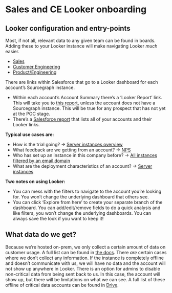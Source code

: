 # Sales and CE Looker onboarding

## Looker configuration and entry-points

Most, if not all, relevant data to any given team can be found in boards. Adding these to your Looker instance will make navigating Looker _much_ easier. 

- [Sales](https://sourcegraph.looker.com/browse/boards/2)
- [Customer Engineering](https://sourcegraph.looker.com/browse/boards/8)
- [Product/Engineering](https://sourcegraph.looker.com/browse/boards/5)

There are links within Salesforce that go to a Looker dashboard for each account’s Sourcegraph instance. 

- Within each account’s Account Summary there’s a ‘Looker Report’ link. This will take you to [this report](https://sourcegraph.looker.com/dashboards/94?Unique%20Server%20ID=Uber&Site%20ID=&Salesforce%20Unique%20ID=&filter_config=%7B%22Unique%20Server%20ID%22:%5B%7B%22type%22:%22%3D%22,%22values%22:%5B%7B%22constant%22:%22Uber%22%7D,%7B%7D%5D,%22id%22:0%7D%5D,%22Site%20ID%22:%5B%7B%22type%22:%22%3D%22,%22values%22:%5B%7B%22constant%22:%22%22%7D,%7B%7D%5D,%22id%22:1%7D%5D,%22Salesforce%20Unique%20ID%22:%5B%7B%22type%22:%22%3D%22,%22values%22:%5B%7B%22constant%22:%22%22%7D,%7B%7D%5D,%22id%22:2%7D%5D%7D), unless the account does not have a Sourcegraph instance. This will be true for any prospect that has not yet at the POC stage. 
- There’s a [Salesforce report](https://sourcegraph2020.lightning.force.com/lightning/r/Report/00O3t000006jfbmEAA/view?queryScope=userFolders) that lists all of your accounts and their Looker links.

**Typical use cases are:**

- How is the trial going? → [Server instances overview](https://sourcegraph.looker.com/dashboards/94)
- What feedback are we getting from an account? → [NPS](https://sourcegraph.looker.com/dashboards/128)
- Who has set up an instance in this company before? → [All instances filtered by an email domain](https://sourcegraph.looker.com/looks/750)
- What are the deployment characteristics of an account? → [Server instances](https://sourcegraph.looker.com/looks/436)

**Two notes on using Looker:**

- You can mess with the filters to navigate to the account you’re looking for. You won’t change the underlying dashboard that others see.
- You can click ‘Explore from here’ to create your separate branch of the dashboard. You can add/edit/remove fields to do a quick analysis and like filters, you won’t change the underlying dashboards. You can always save the look if you want to keep it!

## What data do we get?

Because we’re hosted on-prem, we only collect a certain amount of data on customer usage. A full list can be found in [the docs](https://docs.sourcegraph.com/admin/pings). There _are_ certain cases where we don’t collect any information. If the instance is completely offline and doesn’t communicate with us, we will have no data and the account will not show up anywhere in Looker. There is an option for admins to disable non-critical data from being sent back to us. In this case, the account will show up, but there will be limitations on what we can see. A full list of these offline of critical data accounts can be found in [Drive](https://docs.google.com/document/d/18q-xbHl53hg_y_0xX-buZpD04vMv3vJrqiXd9IeeE64/edit).